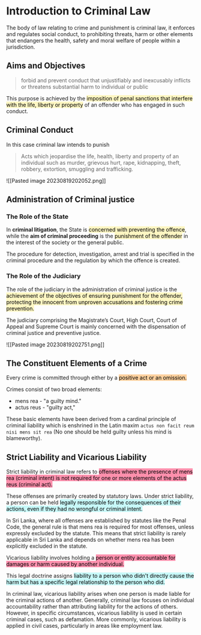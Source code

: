 # Introduction to Criminal Law

The body of law relating to crime  and punishment is criminal law, it enforces and regulates social conduct, to prohibiting threats, harm or other elements that endangers the  health, safety and moral welfare of people within a jurisdiction.

## Aims and Objectives

> forbid and prevent conduct that unjustifiably and inexcusably  inflicts or threatens substantial harm to individual or public

This purpose is achieved by the <mark style="background: #FFF3A3A6;">imposition of penal sanctions that interfere  with the life, liberty or property</mark> of an offender who has engaged in such  conduct.

## Criminal Conduct  
In this case criminal law intends to punish
> Acts which jeopardise the life, health, liberty and property of an  individual such as murder, grievous hurt, rape, kidnapping, theft,  robbery, extortion, smuggling and trafficking.  

![[Pasted image 20230819202052.png]]

## Administration of Criminal justice
### The Role of the State
In **criminal litigation**, the State is <mark style="background: #FFF3A3A6;">concerned with preventing the offence</mark>,  while the **aim of criminal proceeding** is the <mark style="background: #FFF3A3A6;">punishment of the offender</mark> in  the interest of the society or the general public.

The procedure for detection, investigation, arrest and trial is specified in the criminal procedure and the regulation by which the offence is created.

### The Role of the Judiciary
The role of the judiciary in the administration of criminal justice is the  <mark style="background: #FFF3A3A6;">achievement of the objectives of ensuring punishment for the offender,  protecting the innocent from unproven accusations and fostering crime  prevention. </mark> 

The judiciary comprising the Magistrate’s Court, High Court, Court of  Appeal and Supreme Court is mainly concerned with the dispensation of  criminal justice and preventive justice.  

![[Pasted image 20230819202751.png]]

## The Constituent Elements of a Crime
Every crime is committed through either by a <mark style="background: #FFB86CA6;">positive act or an omission.</mark>

Crimes consist of two broad elements:
- mens rea  - "a guilty mind."
- actus reus - "guilty act,"

These basic elements have been derived  from a cardinal principle of criminal liability which is enshrined in the Latin  maxim `actus non facit reum nisi mens sit rea` (No one should be held  guilty unless his mind is blameworthy).

## Strict Liability and Vicarious Liability

Strict liability in criminal law refers to <mark style="background: #FF5582A6;">offenses where the presence of mens rea (criminal intent) is not required for one or more elements of the actus reus (criminal act).</mark>

These offenses are primarily created by statutory laws. Under strict liability, a person can be held <mark style="background: #ABF7F7A6;">legally responsible for the consequences of their actions, even if they had no wrongful or criminal intent. </mark>

In Sri Lanka, where all offenses are established by statutes like the Penal Code, the general rule is that mens rea is required for most offenses, unless expressly excluded by the statute. This means that strict liability is rarely applicable in Sri Lanka and depends on whether mens rea has been explicitly excluded in the statute.

Vicarious liability involves holding a <mark style="background: #FF5582A6;">person or entity accountable for damages or harm caused by another individual.</mark>

This legal doctrine assigns <mark style="background: #ABF7F7A6;">liability to a person who didn't directly cause the harm but has a specific legal relationship to the person who did.</mark>

In criminal law, vicarious liability arises when one person is made liable for the criminal actions of another. Generally, criminal law focuses on individual accountability rather than attributing liability for the actions of others. However, in specific circumstances, vicarious liability is used in certain criminal cases, such as defamation. More commonly, vicarious liability is applied in civil cases, particularly in areas like employment law.